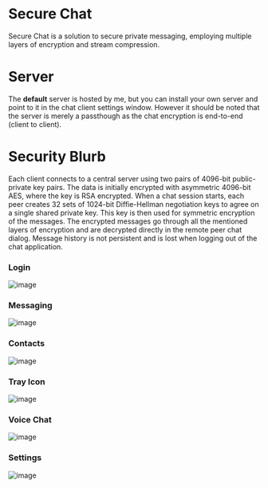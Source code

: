# Secure Chat
Secure Chat is a solution to secure private messaging, employing multiple layers of encryption and stream compression.

# Server
The **default** server is hosted by me, but you can install your own server and point to it in the chat client settings window.
However it should be noted that the server is merely a passthough as the chat encryption is end-to-end (client to client).

# Security Blurb
Each client connects to a central server using two pairs of 4096-bit public-private key pairs. The data is initially encrypted with asymmetric 4096-bit AES, where the key is RSA encrypted. When a chat session starts, each peer creates 32 sets of 1024-bit Diffie-Hellman negotiation keys to agree on a single shared private key. This key is then used for symmetric encryption of the messages. The encrypted messages go through all the mentioned layers of encryption and are decrypted directly in the remote peer chat dialog.
Message history is not persistent and is lost when logging out of the chat application.

### Login
![image](https://github.com/user-attachments/assets/ca709763-b5a1-41d6-a950-39935a8421a1)

### Messaging
![image](https://github.com/user-attachments/assets/eafb793c-cdb2-427b-9c6e-933048442f01)

### Contacts
![image](https://github.com/user-attachments/assets/3a1ad18d-5d01-4d76-a0e6-42c60aa52d08)

### Tray Icon
![image](https://github.com/user-attachments/assets/0c5f9c6f-fed4-4875-a425-fc5ff3ee5542)

### Voice Chat
![image](https://github.com/user-attachments/assets/5b279caf-f390-4f35-90ae-0ed407c3be00)

### Settings
![image](https://github.com/user-attachments/assets/5382a51e-38ef-4652-9ae9-036adb9171fc)
